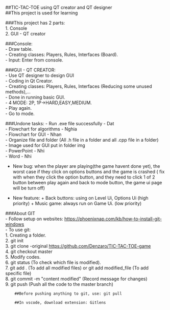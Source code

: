 ##TIC-TAC-TOE using QT creator and QT designer    
##This project is used for learning  

###This project has 2 parts:  
    1. Console  
    2. GUI - QT creator  

###Console:  
    - Draw table.  
    - Creating classes: Players, Rules, Interfaces (Board).  
    - Input: Enter from console.  

###GUI - QT CREATOR:  
    - Use QT designer to design GUI  
    - Coding in Qt Creator.  
    - Creating classes: Players, Rules, Interfaces (Reducing some unused methods),...    
    - Done in running basic GUI.  
    - 4 MODE: 2P, 1P->HARD,EASY,MEDIUM.  
    - Play again.  
    - Go to mode.  

###Undone tasks:
    - Run .exe file successfully - Dat  
    - Flowchart for algorithms - Nghia  
    - Flowchart for GUI - Nhan  
    - Organize file and folder (All .h file in a folder and all .cpp file in a folder)  
    - Image used for GUI put in folder img  
    - PowerPoint - Nhi  
    - Word - Nhi  



- New bug: when the player are playing(the game havent done yet), the worst case if they click on options buttons and the game is crashed ( fix with when they click the option button, and they need to click 1 of 2 button between play again and back to mode button, the game ui page will be turn off)

- New feature: 
      + Back buttons: using on Level Ui, Options Ui (high priority)
      + Music game: always run on Game Ui. (low priority) 


      
###About GIT  
    - Follow setup on websites: https://phoenixnap.com/kb/how-to-install-git-windows  
    - To use git:  
        1. Creating a folder.  
        2. git init  
        3. git clone -original https://github.com/Denzaro/TIC-TAC-TOE-game  
        4. git checkout master  
        5. Modify codes.  
        6. git status (To check which file is modified).  
        7. git add . (To add all modified files) or git add modified_file (To add specific file)  
        8. git commit -m "content modified" (Record message for changes)  
        9. git push (Push all the code to the master branch)  
        
        ##Before pushing anything to git, use: git pull  

        ##In vscode, download extension: Gitlens  
